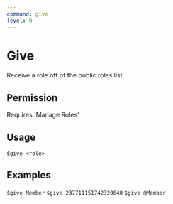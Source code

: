 ```yaml
---
command: give
level: 0
---
```


# Give

Receive a role off of the public roles list.

## Permission

Requires 'Manage Roles'

## Usage

`$give <role>`

## Examples

`$give Member`
`$give 237711151742320640`
`$give @Member`